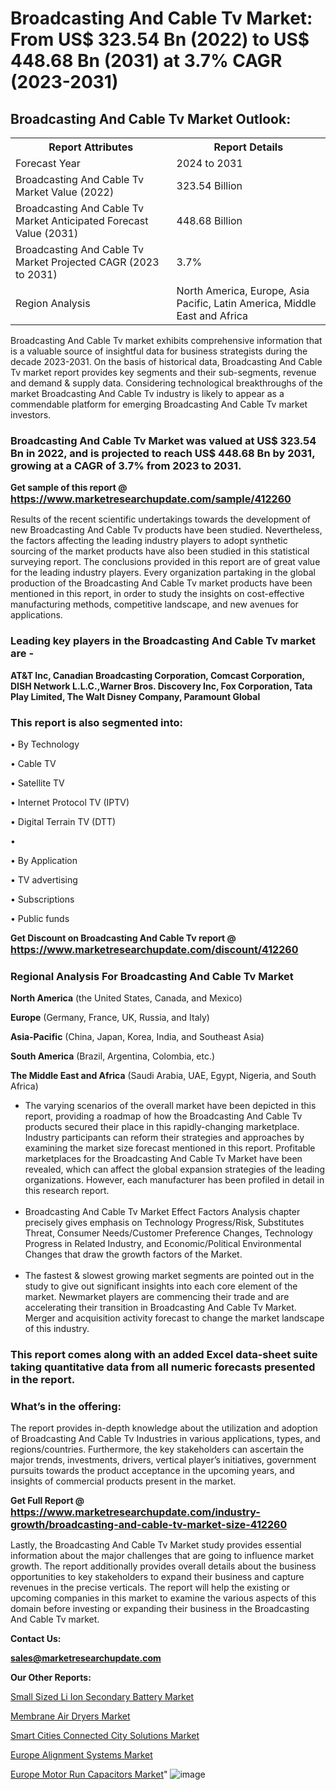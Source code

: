 # Broadcasting And Cable Tv Market: From US$ 323.54 Bn (2022) to US$ 448.68 Bn (2031) at 3.7% CAGR (2023-2031)

<html>
<body>

<h2>Broadcasting And Cable Tv Market Outlook:</h2>

<table>
  <tr>
    <th>Report Attributes</th>
    <th>Report Details</th>
  </tr>
  <tr>
    <td>Forecast Year</td>
    <td>2024 to 2031</td>
  </tr>
  <tr>
    <td>Broadcasting And Cable Tv Market Value (2022)</td>
    <td>323.54 Billion</td>
  </tr>
  <tr>
    <td>Broadcasting And Cable Tv Market Anticipated Forecast Value (2031)</td>
    <td>448.68 Billion</td>
  </tr>
  <tr>
    <td>Broadcasting And Cable Tv Market Projected CAGR (2023 to 2031)</td>
    <td>3.7%</td>
  </tr>
  <tr>
    <td>Region Analysis</td>
    <td>North America, Europe, Asia Pacific, Latin America, Middle East and Africa</td>
  </tr>
</table>

</body>
</html>

Broadcasting And Cable Tv market exhibits comprehensive information that is a valuable source of insightful data for business strategists during the decade 2023-2031. On the basis of historical data, Broadcasting And Cable Tv market report provides key segments and their sub-segments, revenue and demand &amp; supply data. Considering technological breakthroughs of the market Broadcasting And Cable Tv industry is likely to appear as a commendable platform for emerging Broadcasting And Cable Tv market investors.

<strong><h3>Broadcasting And Cable Tv Market was valued at US$ 323.54 Bn in 2022, and is projected to reach US$ 448.68 Bn by 2031, growing at a CAGR of 3.7% from 2023 to 2031.</h3></strong>

<strong>Get sample of this report @ <a href=https://www.marketresearchupdate.com/sample/412260><font size=3 color=#0000ff>https://www.marketresearchupdate.com/sample/412260</font></a></strong>

Results of the recent scientific undertakings towards the development of new Broadcasting And Cable Tv products have been studied. Nevertheless, the factors affecting the leading industry players to adopt synthetic sourcing of the market products have also been studied in this statistical surveying report. The conclusions provided in this report are of great value for the leading industry players. Every organization partaking in the global production of the Broadcasting And Cable Tv market products have been mentioned in this report, in order to study the insights on cost-effective manufacturing methods, competitive landscape, and new avenues for applications.

<strong><h3>Leading key players in the Broadcasting And Cable Tv market are -</h3></strong>

<strong>AT&T Inc, Canadian Broadcasting Corporation, Comcast Corporation, DISH Network L.L.C.,Warner Bros. Discovery Inc, Fox Corporation, Tata Play Limited, The Walt Disney Company, Paramount Global</strong>

<strong><h3>This report is also segmented into:</h3></strong>

• By Technology

• Cable TV

• Satellite TV

• Internet Protocol TV (IPTV)

• Digital Terrain TV (DTT)

• 

• By Application

• TV advertising

• Subscriptions

• Public funds

<strong>Get Discount on Broadcasting And Cable Tv report @ <a href=https://www.marketresearchupdate.com/discount/412260><font size=3 color=#0000ff>https://www.marketresearchupdate.com/discount/412260</font></a></strong>

<strong><h3>Regional Analysis For Broadcasting And Cable Tv Market</h3></strong>

<strong>North America</strong> (the United States, Canada, and Mexico)

<strong>Europe</strong> (Germany, France, UK, Russia, and Italy)

<strong>Asia-Pacific</strong> (China, Japan, Korea, India, and Southeast Asia)

<strong>South America</strong> (Brazil, Argentina, Colombia, etc.)

<strong>The Middle East and Africa</strong> (Saudi Arabia, UAE, Egypt, Nigeria, and South Africa)

<ul>
  <li>The varying scenarios of the overall market have been depicted in this report, providing a roadmap of how the Broadcasting And Cable Tv products secured their place in this rapidly-changing marketplace. Industry participants can reform their strategies and approaches by examining the market size forecast mentioned in this report. Profitable marketplaces for the Broadcasting And Cable Tv Market have been revealed, which can affect the global expansion strategies of the leading organizations. However, each manufacturer has been profiled in detail in this research report.</li><br>
  <li>Broadcasting And Cable Tv Market Effect Factors Analysis chapter precisely gives emphasis on Technology Progress/Risk, Substitutes Threat, Consumer Needs/Customer Preference Changes, Technology Progress in Related Industry, and Economic/Political Environmental Changes that draw the growth factors of the Market.</li><br>
  <li>The fastest &amp; slowest growing market segments are pointed out in the study to give out significant insights into each core element of the market. Newmarket players are commencing their trade and are accelerating their transition in Broadcasting And Cable Tv Market. Merger and acquisition activity forecast to change the market landscape of this industry.</li>
</ul>
<strong><h3>This report comes along with an added Excel data-sheet suite taking quantitative data from all numeric forecasts presented in the report.</h3></strong>

<strong><h3>What’s in the offering:</h3></strong> The report provides in-depth knowledge about the utilization and adoption of Broadcasting And Cable Tv Industries in various applications, types, and regions/countries. Furthermore, the key stakeholders can ascertain the major trends, investments, drivers, vertical player’s initiatives, government pursuits towards the product acceptance in the upcoming years, and insights of commercial products present in the market.

<strong>Get Full Report @ <a href=https://www.marketresearchupdate.com/industry-growth/broadcasting-and-cable-tv-market-size-412260><font size=3 color=#0000ff>https://www.marketresearchupdate.com/industry-growth/broadcasting-and-cable-tv-market-size-412260</font></a></strong>

Lastly, the Broadcasting And Cable Tv Market study provides essential information about the major challenges that are going to influence market growth. The report additionally provides overall details about the business opportunities to key stakeholders to expand their business and capture revenues in the precise verticals. The report will help the existing or upcoming companies in this market to examine the various aspects of this domain before investing or expanding their business in the Broadcasting And Cable Tv market.

<strong>Contact Us:</strong>

<strong>sales@marketresearchupdate.com</strong>

<strong>Our Other Reports:</strong>

<a href=https://www.linkedin.com/pulse/small-sized-li-ion-secondary-battery-market-expected>Small Sized Li Ion Secondary Battery Market</a>

<a href=https://www.linkedin.com/pulse/membrane-air-dryers-market-size-set-grow-remarkable>Membrane Air Dryers Market</a>

<a href=https://www.linkedin.com/pulse/smart-cities-connected-city-solutions-market>Smart Cities Connected City Solutions Market</a>

<a href=https://www.linkedin.com/pulse/europe-alignment-systems-market-2023-usd->Europe Alignment Systems Market</a>

<a href=https://www.linkedin.com/pulse/europe-motor-run-capacitors-market-2023-data>Europe Motor Run Capacitors Market</a>"
![image](https://github.com/Ankan-2/Market-Research-News/assets/158291571/f805db91-f321-46b2-a171-f38a1cd2b252)
